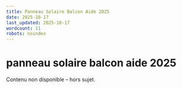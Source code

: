 ```yaml
---
title: Panneau Solaire Balcon Aide 2025
date: 2025-10-17
last_updated: 2025-10-17
wordcount: 11
robots: noindex
---
```


# panneau solaire balcon aide 2025

Contenu non disponible – hors sujet.